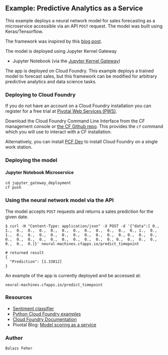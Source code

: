 ## Example: Predictive Analytics as a Service
This example deploys a neural network model for sales forecasting as a microservice accessible via an API `POST` request. The model was built using Keras/Tensorflow. 

The framework was inspired by this [blog post](https://blog.pivotal.io/data-science-pivotal/case-studies/data-science-how-to-text-analytics-as-a-service).

The model is deployed using Jupyter Kernel Gateway 
* Jupyter Notebook (via the [Jupyter Kernel Gateway](https://github.com/jupyter/kernel_gateway))

The app is deployed on Cloud Foundry. This example deploys a trained model to forecast sales, but this framework can be modified for arbitrary predictive analytics and data science tasks.

### Deploying to Cloud Foundry

If you do not have an account on a Cloud Foundry installation you can register for a free trial at [Pivotal Web Services (PWS)](http://run.pivotal.io). 

Download the Cloud Foundry Command Line Interface from the CF management console
or [the CF Github repo](https://github.com/cloudfoundry/cli).
This provides the `cf` command which you will use to interact with a CF installation.

Alternatively, you can install [PCF Dev](https://github.com/pivotal-cf/pcfdev) to install Cloud Foundry on a single work station.

### Deploying the model
#### Jupyter Notebook Microservice
```
cd jupyter_gateway_deployment
cf push
```
### Using the neural network model via the API
The model accepts `POST` requests and returns a sales prediction for the given date. 
```
$ curl -H "Content-Type: application/json" -X POST -d '{"data":[ 0.,  1.,  0.,  0.,  0.,  0.,  0.,  0.,  0.,  0.,  0.,  0.,  0., 1.,  0.,  1.,  0.,  0.,  0.,  0.,  0.,  0.,  0.,  0.,  0.,  0., 0.,  0.,  0.,  0.,  0.,  0.,  0.,  0.,  0.,  0.,  0.,  0.,  0., 0.,  0.,  0.,  0.,  0.,  0.,  0.]}' neural-machines.cfapps.io/predict_timepoint
```
```
# returned result
{
  "Prediction": [1.33012]
}
```

An example of the app is currently deployed and be accessed at:

```
neural-machines.cfapps.io/predict_timepoint
```

### Resources

* [Sentiment classifier](https://github.com/crawles/gpdb_sentiment_analysis_twitter_model)
* [Python Cloud Foundry examples](https://github.com/ihuston/python-cf-examples)
* [Cloud Foundry Documentation](https://docs.cloudfoundry.org/)
* Pivotal Blog: [Model scoring as a service](https://blog.pivotal.io/data-science-pivotal/products/scoring-as-a-service-to-operationalize-algorithms-for-real-time)

### Author

`Balazs Feher`
